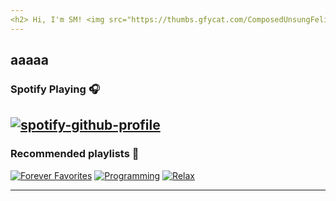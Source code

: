 ```yaml
---
<h2> Hi, I'm SM! <img src="https://thumbs.gfycat.com/ComposedUnsungFeline.webp" width="50"></h2>
---
```

aaaaa
---
### Spotify Playing 🎧

[![spotify-github-profile](https://spotify-github-profile.vercel.app/api/view?uid=tv1czk8r5ar01xar2mvucmj29&cover_image=true&theme=novatorem)](https://spotify-github-profile.vercel.app/api/view?uid=tv1czk8r5ar01xar2mvucmj29&redirect=true)
---

### Recommended playlists 🎵

[![Forever Favorites](https://img.shields.io/badge/Forever%20favorites-%231DB954.svg?&style=for-the-badge&logo=spotify&logoColor=white)](https://open.spotify.com/playlist/2DFExFNWYOwQMZy6wUeCxX?si=s1Ndgj8hTg-r8zLlvRgv1Q) [![Programming](https://img.shields.io/badge/Programming-%231DB954.svg?&style=for-the-badge&logo=spotify&logoColor=white)](https://open.spotify.com/playlist/1FWq5Cu05LmtSHgFEXRnZO?si=FozGJF9nRXq2wTv_JpN2wQ) [![Relax](https://img.shields.io/badge/Relax-%231DB954.svg?&style=for-the-badge&logo=spotify&logoColor=white)](https://open.spotify.com/playlist/58bZKfJFpUl2CwWET1QJ3X?si=259YV8_VRS-IKHsFZMmPTQ)

---
